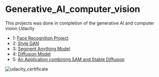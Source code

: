 # Generative_AI_computer_vision
This projects was done in completion of the generative AI and computer vision Udacity



                     
- 1: [Face Recognition Project](https://github.com/Danny024/Generative_AI_computer_visiosn/tree/main/1-Face_recognition_Project)   
- 2: [Style GAN](https://github.com/Danny024/Generative_AI_computer_visiosn/tree/main/2-%20StyleGAN)
- 3: [Segment Anything Model](https://github.com/Danny024/Generative_AI_computer_visiosn/tree/main/3%20-%20Segment_Anything_Model)
- 4: [Diffusion Model](https://github.com/Danny024/Generative_AI_computer_visiosn/tree/main/4%20-%20Diffusion_Model)
- 5: [An Application combining SAM and Stable Diffusion](https://github.com/Danny024/Generative_AI_computer_visiosn/tree/main/Final_Project/Gen_AI_CV_submission/workspace/Computer-Vision-and-Generative-AI-Project)






![udacity_certificate](https://github.com/Danny024/Generative_AI_computer_visiosn/blob/main/image/Computer%20Vision%20and%20Generative%20AI%20.png)
